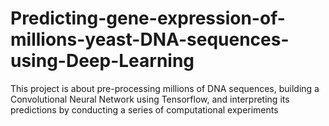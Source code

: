 # Predicting-gene-expression-of-millions-yeast-DNA-sequences-using-Deep-Learning
This project is about pre-processing millions of DNA sequences, building a Convolutional Neural Network using Tensorflow, and interpreting its predictions by conducting a series of computational experiments
